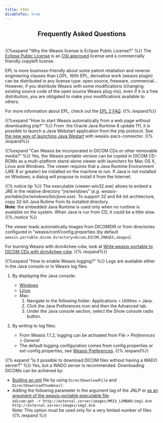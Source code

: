 ```yaml
---
title: FAQs
disableToc: true
---
```


## <center>Frequently Asked Questions</center>
<br>
{{%expand "Why the Weasis license is Eclipse Public License?" %}}
The <a target="_blank" href="http://www.eclipse.org/legal/epl-v20.html">Eclipse Public License</a> is an <a target="_blank" href="http://www.opensource.org">OSI approved</a> license and a commercially friendly copyleft license.

EPL is more business-friendly about some patent retaliation and reverse engineering clauses than LGPL. With EPL, derivative work (weasis plugin) can be distributed in any license type: open source, freeware, commercial... However, if you distribute Weasis with some modifications (changing existing source code of the open source Weasis plug-ins), even if it is a free distribution, you are obligated to make your modifications available to others.

For more information about EPL, check out the <a target="_blank" href="http://www.eclipse.org/legal/epl-2.0/faq.php">EPL 2 FAQ</a>.
{{% /expand%}}

{{%expand "How to start Weasis automatically from a web page without downloading jnlp?" %}}
From  the Oracle Java Runtime 8 update 111, it is possible to launch a Java Webstart application from the jnlp protocol. See <a target="_blank" href="https://github.com/nroduit/weasis-pacs-connector#new-way-to-launch-jnlp">the new way of launching Java Westart</a> with weasis-pacs-connector.
{{% /expand%}}

{{%expand "Can Weasis be incorporated in DICOM CDs or other removable media?" %}}
Yes, the Weasis portable version can be copied in DICOM CD-ROMs as a multi-platform stand-alone viewer with launchers for Mac OS X, Linux and Windows. The viewer requires that a Java Runtime Environment (JRE 8 or greater) be installed on the machine to run. If Java is not installed on Windows, a dialog will propose to install it from the Internet.

{{% notice tip %}}
The executable (viewer-win32.exe) allows to embed a JRE in the relative directory "jre/windows" (_e.g. weasis-portable/jre/windows/bin/java.exe_). To support 32 and 64-bit architecture, copy 32-bit Java Rutime from its installed directory.<br>
**Note**: the embedded Java Runtime is used only when no runtime is available on the system. When Java is run from CD, it could be a little slow.
{{% /notice %}}

The viewer loads automatically images from DICOMDIR or from directories configured in "weasis/conf/config.properties (by default `weasis.portable.dicom.directory=dicom,DICOM,IMAGES,images`).

For burning Weasis with dcm4chee-cdw, look at [Write weasis-portable to DICOM CDs with dcm4chee-cdw](../getting-started/installation/dcm4chee/#write-weasis-portable-to-dicom-cds-with-dcm4chee-cdw).
{{% /expand%}}

{{%expand "How to enable Weasis logging?" %}}
Logs are available either in the Java console or in Weasis log files.

1. By displaying the Java console:
    * <a target="_blank" href="http://www.java.com/en/download/help/javaconsole.xml">Windows</a>
    * <a target="_blank" href="http://www.java.com/en/download/help/enable_console_linux.xml">Linux</a>
    *  Mac:
        1. Navigate to the following folder: Applications > Utilities > Java.
        1. Click the Java Preferences icon and then the Advanced tab.
        1. Under the Java console section, select the Show console radio button.

2. By writing to log files:
    - From Weasis 1.1.2, logging can be activated from *File > Preferences > General*
    - The default logging configuration comes from config.properties or ext-config.properties, see [Weasis Preferences](../basics/customize/preferences).
{{% /expand%}}


{{% expand "Is it possible to download DICOM files without having a WADO server?" %}}
Yes, but a WADO server is recommended. Downloading DICOMs can be achieved by:

-   [Bulding an xml](../basics/customize/integration/#build-an-xml-manifest-no-wado-server) file by using `DirectDownloadFile` and `DirectDownloadThumbnail`:
-   Adding the following parameter in the argument tag of the JNLP or [as an argument of the weasis-portable executable file](../basics/commands):<br>
    `$dicom:get -r http://external.server/images/MRIX_LUMBAR/img1.dcm  http://external.server/images/img2.dcm`<br>
    Note: This option must be used only for a very limited number of files
{{% /expand %}}
